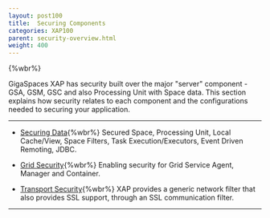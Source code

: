 ```yaml
---
layout: post100
title:  Securing Components
categories: XAP100
parent: security-overview.html
weight: 400
---
```


{%wbr%}

GigaSpaces XAP has security built over the major "server" component - GSA, GSM, GSC and also Processing Unit with Space data. This section explains how security relates to each component and the configurations needed to securing your application.



<hr/>

- [Securing Data](./securing-your-data.html){%wbr%}
Secured Space, Processing Unit, Local Cache/View, Space Filters, Task Execution/Executors, Event Driven Remoting, JDBC.

- [Grid Security](./securing-the-grid-services.html){%wbr%}
Enabling security for Grid Service Agent, Manager and Container.


- [Transport Security](./securing-the-transport-layer-(using-ssl).html){%wbr%}
XAP provides a generic network filter that also provides SSL support, through an SSL communication filter.

<hr/>